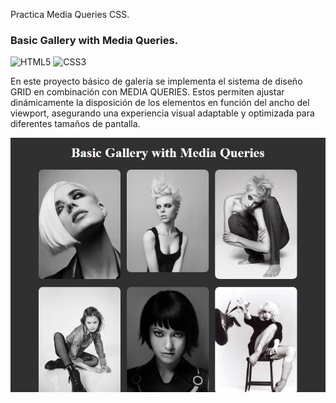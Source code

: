 Practica Media Queries CSS.

### Basic Gallery with Media Queries.

![HTML5](https://img.shields.io/badge/html5-%23E34F26.svg?style=flat&logo=html5&logoColor=white) ![CSS3](https://img.shields.io/badge/css3-%231572B6.svg?style=flat&logo=css3&logoColor=white)

En este proyecto básico de galería se implementa el sistema de diseño GRID en combinación con MEDIA QUERIES. Estos permiten ajustar dinámicamente la disposición de los elementos en función del ancho del viewport, asegurando una experiencia visual adaptable y optimizada para diferentes tamaños de pantalla.

![screenshot](https://github.com/rimardev/gallery-media-queries/blob/main/assets/img/screenshot.jpg)
